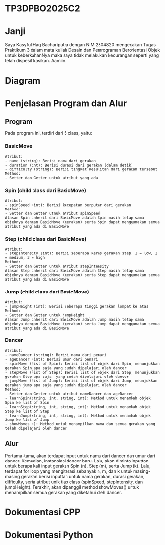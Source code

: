 # TP3DPBO2025C2
# Janji
Saya Kasyful Haq Bachariputra dengan NIM 2304820 mengerjakan Tugas Praktikum 3 dalam mata kuliah Desain dan Pemrograman Berorientasi Objek untuk keberkahanNya maka saya tidak melakukan kecurangan seperti yang telah dispesifikasikan. Aamiin.

# Diagram


# Penjelasan Program dan Alur
## Program
Pada program ini, terdiri dari 5 class, yaitu:
### BasicMove
    Atribut:
    - name (string): Berisi nama dari gerakan
    - duration (int): Berisi durasi dari gerakan (dalam detik)
    - difficulty (string): Berisi tingkat kesulitan dari gerakan tersebut
    Method:
    - Setter dan Getter untuk atribut yang ada
### Spin (child class dari BasicMove)
    Atribut:
    - spinSpeed (int): Berisi kecepatan berputar dari gerakan
    Method:
    - Setter dan Getter utnuk atribut spinSpeed
    Alasan Spin inherit dari BasicMove adalah Spin masih tetap sama objeknya dengan BasicMove (gerakan) serta Spin dapat menggunakan semua atribut yang ada di BasicMove
### Step (child class dari BasicMove)
    Atribut:
    - stepIntensity (int): Berisi seberapa keras gerakan step, 1 = low, 2 = medium, 3 = high
    Method:
    - Setter dan Getter untuk atribut stepIntensity
    Alasan Step inherit dari BasicMove adalah Step masih tetap sama objeknya dengan BasicMove (gerakan) serta Step dapat menggunakan semua atribut yang ada di BasicMove
### Jump (child class dari BasicMove)
    Atribut:
    - jumpHeight (int): Berisi seberapa tinggi gerakan lompat ke atas
    Method:
    - Setter dan Getter untuk jumpHeight
    Alasan Jump inherit dari BasicMove adalah Jump masih tetap sama objeknya dengan BasicMove (gerakan) serta Jump dapat menggunakan semua atribut yang ada di BasicMove
### Dancer
    Atribut:
    - nameDancer (string): Berisi nama dari penari
    - ageDancer (int): Berisi umur dari penari
    - spinMove (list of Spin): Berisi list of objek dari Spin, menunjukkan gerakan Spin apa saja yang sudah dipelajari oleh dancer
    - stepMove (list of Step): Berisi list of objek dari Step, menunjukkan gerakan Step apa saja  yang sudah dipelajari oleh dancer
    - jumpMove (list of Jump): Berisi list of objek dari Jump, meunjukkan gerakan jump apa saja yang sudah dipelajari oleh dancer
    Method:
    - Setter dan Getter untuk atribut nameDancer dan ageDancer
    - learnSpin(string, int, string, int): Method untuk menambah objek Spin ke list of Spin
    - learnStep(string, int, string, int): Method untuk menambah objek Step ke list of Step
    - learnJump(string, int, string, int): Method untuk menambah objek Jump ke list of Jump
    - showMoves (): Method untuk menampilkan nama dan semua gerakan yang telah dipelajari oleh dancer
## Alur
Pertama-tama, akan terdapat input untuk nama dari dancer dan umur dari dancer.
Kemudian, instansiasi dancer baru.
Lalu, akan diminta inputtan untuk berapa kali input gerakan Spin (n), Step (m), serta Jump (k).
Lalu, terdapat for loop yang mengiterasi sebanyak n, m, dan k untuk masing-masing gerakan berisi inputtan untuk nama gerakan, durasi gerakan, difficulty, serta atribut unik tiap class (spinSpeed, stepIntensity, dan jumpHeight).
Terakhir, akan dipanggil method showMoves() untuk menampilkan semua gerakan yang diketahui oleh dancer.

# Dokumentasi CPP


# Dokumentasi Python